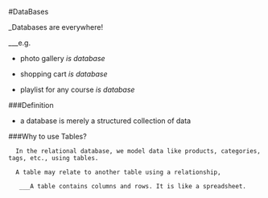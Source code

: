 #DataBases

_Databases are everywhere!

___e.g.
* photo gallery *is database*
* shopping cart *is database*
* playlist for any course *is database*

###Definition
* a database is merely a structured collection of data



###Why to use Tables?

      In the relational database, we model data like products, categories, tags, etc., using tables. 
      A table may relate to another table using a relationship, 
       ___A table contains columns and rows. It is like a spreadsheet.